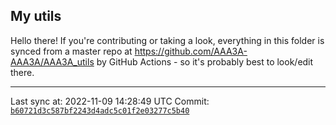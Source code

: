 ## My utils

Hello there! If you're contributing or taking a look, everything in this folder
is synced from a master repo at https://github.com/AAA3A-AAA3A/AAA3A_utils by GitHub Actions -
so it's probably best to look/edit there.

---

Last sync at: 2022-11-09 14:28:49 UTC
Commit: [`b60721d3c587bf2243d4adc5c01f2e03277c5b40`](https://github.com/AAA3A-AAA3A/AAA3A_utils/commit/b60721d3c587bf2243d4adc5c01f2e03277c5b40)
